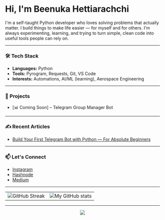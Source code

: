 # Hi, I'm Beenuka Hettiarachchi 


I'm a self-taught Python developer who loves solving problems that actually matter. I build things to make life easier — for myself and for others. I'm always experimenting, learning, and trying to turn simple, clean code into useful tools people can rely on.

---

### 🛠 Tech Stack
- **Languages:** Python
- **Tools:** Pyrogram, Requests, Git, VS Code
- **Interests:** Automations, AI/ML (learning), Aerospace Engineering

---

### 📌 Projects  
- [📊 Coming Soon] – Telegram Group Manager Bot
<!--
---

### 🧠 Currently Learning
- -->

---

### ✍️ Recent Articles
- [Build Your First Telegram Bot with Python — For Absolute Beginners](https://beenuka.hashnode.dev/build-telegram-bot-python)

---

### 📫 Let's Connect
<!-- LinkedIn: [linkedin.com/in/beenuka-hettiarachchi](https://linkedin.com) *(optional)*
- Telegram: [@your_username](https://t.me/your_username)
- Dev Blog: [yourblog.dev](https://yourblog.dev) *(if available)*
-->
- [Instagram](https://instagram.com/beenuka.hettiarachchi)
- [Hashnode](https://beenuka.hashnode.dev)
- [Medium](https://medium.com/@beenuka.hettiarachchi.net)
---

<!--

![GitHub Streak](https://streak-stats.demolab.com/?user=beenukahettiarachchi&theme=dark)

![My GitHub stats](https://github-readme-stats.vercel.app/api?username=beenukahettiarachchi&show_icons=True&theme=dark&icon_color=fb8c00&title_color=fb8c00)

-->

<table>
  <tr>
    <td>
      <img src="https://streak-stats.demolab.com/?user=beenukahettiarachchi&theme=dark" alt="GitHub Streak"/>
    </td>
    <td>
      <img src="https://github-readme-stats.vercel.app/api?username=beenukahettiarachchi&show_icons=True&theme=dark&icon_color=fb8c00&title_color=fb8c00" alt="My GitHub stats"/>
    </td>
  </tr>
</table>



---

<div align='center'>
    <img src='https://github-profile-trophy.vercel.app/?username=beenukahettiarachchi'>
</div>
